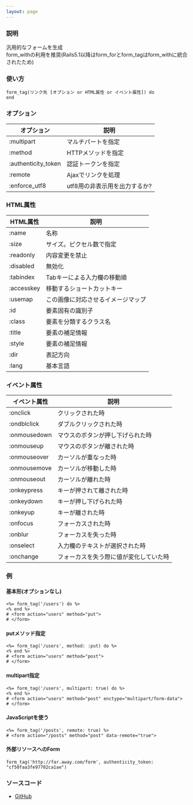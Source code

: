 ```yaml
---
layout: page
---
```

### 説明
汎用的なフォームを生成  
form_withの利用を推奨(Rails5.1以降はform_forとform_tagはform_withに統合されたため)

### 使い方
    form_tag(リンク先 [オプション or HTML属性 or イベント属性]) do
    end

### オプション

オプション               | 説明
------------------- | -------------------------
:multipart          | マルチパートを指定
:method             | HTTPメソッドを指定
:authenticity_token | 認証トークンを指定
:remote             | Ajaxでリンクを処理
:enforce_utf8       | utf8用の非表示用を出力するか?

### HTML属性

HTML属性      | 説明
---------- | -----------------
:name      | 名称
:size      | サイズ。ピクセル数で指定
:readonly  | 内容変更を禁止
:disabled  | 無効化
:tabindex  | Tabキーによる入力欄の移動順
:accesskey | 移動するショートカットキー
:usemap    | この画像に対応させるイメージマップ
:id        | 要素固有の識別子
:class     | 要素を分類するクラス名
:title     | 要素の補足情報
:style     | 要素の補足情報
:dir       | 表記方向
:lang      | 基本言語

### イベント属性

イベント属性     | 説明
-------------|--------------------
:onclick     | クリックされた時
:ondblclick  | ダブルクリックされた時
:onmousedown | マウスのボタンが押し下げられた時
:onmouseup   | マウスのボタンが離された時
:onmouseover | カーソルが重なった時
:onmousemove | カーソルが移動した時
:onmouseout  | カーソルが離れた時
:onkeypress  | キーが押されて離された時
:onkeydown   | キーが押し下げられた時
:onkeyup     | キーが離された時
:onfocus     | フォーカスされた時
:onblur      | フォーカスを失った時
:onselect    | 入力欄のテキストが選択された時
:onchange    | フォーカスを失う際に値が変化していた時

### 例
#### 基本形(オプションなし)
    <%= form_tag('/users') do %>
    <% end %>
    # <form action="users" method="put">
    # </form>

#### putメソッド指定
    <%= form_tag('/users', method: :put) do %>
    <% end %>
    # <form action="users" method="post">
    # </form>

#### multipart指定
    <%= form_tag('/users', multipart: true) do %>
    <% end %>
    # <form action="users" method="post" enctype="multipart/form-data">
    # </form>

#### JavaScriptを使う
    <%= form_tag('/posts', remote: true) %>
    # <form action="/posts" method="post" data-remote="true">

#### 外部リソースへのForm
    form_tag('http://far.away.com/form', authenticity_token: "cf50faa3fe97702ca1ae")

### ソースコード
* [GitHub](https://github.com/rails/rails/blob/f33d52c95217212cbacc8d5e44b5a8e3cdc6f5b3/actionview/lib/action_view/helpers/form_tag_helper.rb#L71)
